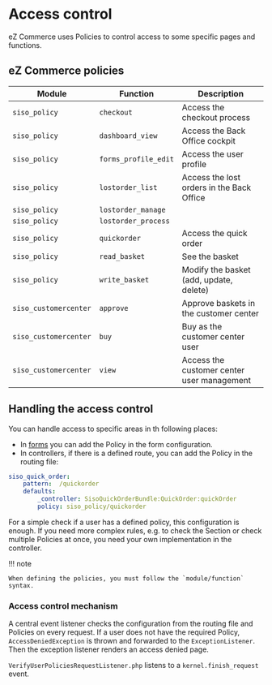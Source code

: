 # Access control

eZ Commerce uses Policies to control access to some specific pages and functions.

## eZ Commerce policies

|Module|Function|Description|
|--- |--- |--- |
|`siso_policy`|`checkout`|Access the checkout process|
|`siso_policy`|`dashboard_view`|Access the Back Office cockpit|
|`siso_policy`|`forms_profile_edit`|Access the user profile|
|`siso_policy`|`lostorder_list`|Access the lost orders in the Back Office|
|`siso_policy`|`lostorder_manage`||
|`siso_policy`|`lostorder_process`||
|`siso_policy`|`quickorder`|Access the quick order|
|`siso_policy`|`read_basket`|See the basket|
|`siso_policy`|`write_basket`|Modify the basket (add, update, delete)|
|`siso_customercenter`|`approve`|Approve baskets in the customer center|
|`siso_customercenter`|`buy`|Buy as the customer center user|
|`siso_customercenter`|`view`|Access the customer center user management|

## Handling the access control

You can handle access to specific areas in th following places:

- In [forms](../forms/forms.md) you can add the Policy in the form configuration. 
- In controllers, if there is a defined route, you can add the Policy in the routing file:

``` yaml
siso_quick_order:
    pattern:  /quickorder
    defaults:
        _controller: SisoQuickOrderBundle:QuickOrder:quickOrder
        policy: siso_policy/quickorder
```

For a simple check if a user has a defined policy, this configuration is enough.
If you need more complex rules, e.g. to check the Section or check multiple Policies at once,
you need your own implementation in the controller.

!!! note

    When defining the policies, you must follow the `module/function` syntax.

### Access control mechanism

A central event listener checks the configuration from the routing file and Policies on every request.
If a user does not have the required Policy, `AccessDeniedException` is thrown and forwarded to the `ExceptionListener`.
Then the exception listener renders an access denied page.

`VerifyUserPoliciesRequestListener.php` listens to a `kernel.finish_request` event.
